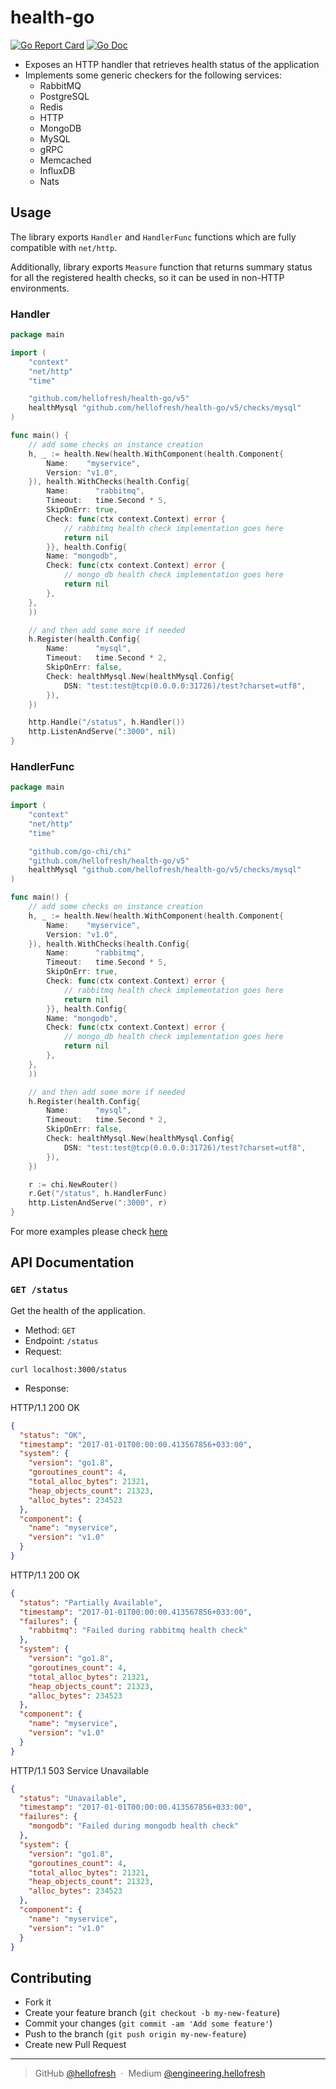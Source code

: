 # health-go

[![Go Report Card](https://goreportcard.com/badge/github.com/hellofresh/health-go)](https://goreportcard.com/report/github.com/hellofresh/health-go)
[![Go Doc](https://godoc.org/github.com/hellofresh/health-go?status.svg)](https://godoc.org/github.com/hellofresh/health-go)

* Exposes an HTTP handler that retrieves health status of the application
* Implements some generic checkers for the following services:
  * RabbitMQ
  * PostgreSQL
  * Redis
  * HTTP
  * MongoDB
  * MySQL
  * gRPC
  * Memcached
  * InfluxDB
  * Nats

## Usage

The library exports `Handler` and `HandlerFunc` functions which are fully compatible with `net/http`.

Additionally, library exports `Measure` function that returns summary status for all the registered health checks,
so it can be used in non-HTTP environments.

### Handler

```go
package main

import (
	"context"
	"net/http"
	"time"

	"github.com/hellofresh/health-go/v5"
	healthMysql "github.com/hellofresh/health-go/v5/checks/mysql"
)

func main() {
	// add some checks on instance creation
	h, _ := health.New(health.WithComponent(health.Component{
		Name:    "myservice",
		Version: "v1.0",
	}), health.WithChecks(health.Config{
		Name:      "rabbitmq",
		Timeout:   time.Second * 5,
		SkipOnErr: true,
		Check: func(ctx context.Context) error {
			// rabbitmq health check implementation goes here
			return nil
		}}, health.Config{
		Name: "mongodb",
		Check: func(ctx context.Context) error {
			// mongo_db health check implementation goes here
			return nil
		},
	},
	))

	// and then add some more if needed
	h.Register(health.Config{
		Name:      "mysql",
		Timeout:   time.Second * 2,
		SkipOnErr: false,
		Check: healthMysql.New(healthMysql.Config{
			DSN: "test:test@tcp(0.0.0.0:31726)/test?charset=utf8",
		}),
	})

	http.Handle("/status", h.Handler())
	http.ListenAndServe(":3000", nil)
}
```

### HandlerFunc
```go
package main

import (
	"context"
	"net/http"
	"time"

	"github.com/go-chi/chi"
	"github.com/hellofresh/health-go/v5"
	healthMysql "github.com/hellofresh/health-go/v5/checks/mysql"
)

func main() {
	// add some checks on instance creation
	h, _ := health.New(health.WithComponent(health.Component{
		Name:    "myservice",
		Version: "v1.0",
	}), health.WithChecks(health.Config{
		Name:      "rabbitmq",
		Timeout:   time.Second * 5,
		SkipOnErr: true,
		Check: func(ctx context.Context) error {
			// rabbitmq health check implementation goes here
			return nil
		}}, health.Config{
		Name: "mongodb",
		Check: func(ctx context.Context) error {
			// mongo_db health check implementation goes here
			return nil
		},
	},
	))

	// and then add some more if needed
	h.Register(health.Config{
		Name:      "mysql",
		Timeout:   time.Second * 2,
		SkipOnErr: false,
		Check: healthMysql.New(healthMysql.Config{
			DSN: "test:test@tcp(0.0.0.0:31726)/test?charset=utf8",
		}),
	})

	r := chi.NewRouter()
	r.Get("/status", h.HandlerFunc)
	http.ListenAndServe(":3000", r)
}
```

For more examples please check [here](https://github.com/hellofresh/health-go/blob/master/_examples/server.go)
## API Documentation

### `GET /status`

Get the health of the application.
- Method: `GET`
- Endpoint: `/status`
- Request:
```
curl localhost:3000/status
```
- Response:

HTTP/1.1 200 OK
```json
{
  "status": "OK",
  "timestamp": "2017-01-01T00:00:00.413567856+033:00",
  "system": {
    "version": "go1.8",
    "goroutines_count": 4,
    "total_alloc_bytes": 21321,
    "heap_objects_count": 21323,
    "alloc_bytes": 234523
  },
  "component": {
    "name": "myservice",
    "version": "v1.0"
  }
}
```

HTTP/1.1 200 OK
```json
{
  "status": "Partially Available",
  "timestamp": "2017-01-01T00:00:00.413567856+033:00",
  "failures": {
    "rabbitmq": "Failed during rabbitmq health check"
  },
  "system": {
    "version": "go1.8",
    "goroutines_count": 4,
    "total_alloc_bytes": 21321,
    "heap_objects_count": 21323,
    "alloc_bytes": 234523
  },
  "component": {
    "name": "myservice",
    "version": "v1.0"
  }
}
```

HTTP/1.1 503 Service Unavailable
```json
{
  "status": "Unavailable",
  "timestamp": "2017-01-01T00:00:00.413567856+033:00",
  "failures": {
    "mongodb": "Failed during mongodb health check"
  },
  "system": {
    "version": "go1.8",
    "goroutines_count": 4,
    "total_alloc_bytes": 21321,
    "heap_objects_count": 21323,
    "alloc_bytes": 234523
  },
  "component": {
    "name": "myservice",
    "version": "v1.0"
  }
}
```

## Contributing
- Fork it
- Create your feature branch (`git checkout -b my-new-feature`)
- Commit your changes (`git commit -am 'Add some feature'`)
- Push to the branch (`git push origin my-new-feature`)
- Create new Pull Request

---
> GitHub [@hellofresh](https://github.com/hellofresh) &nbsp;&middot;&nbsp;
> Medium [@engineering.hellofresh](https://engineering.hellofresh.com)
